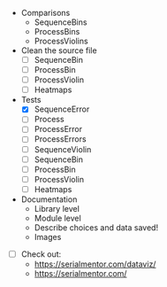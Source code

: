 - Comparisons
  - SequenceBins
  - ProcessBins
  - ProcessViolins
- Clean the source file
  - [ ] SequenceBin
  - [ ] ProcessBin
  - [ ] ProcessViolin
  - [ ] Heatmaps
- Tests
  - [x] SequenceError
  - [ ] Process
  - [ ] ProcessError
  - [ ] ProcessErrors
  - [ ] SequenceViolin
  - [ ] SequenceBin
  - [ ] ProcessBin
  - [ ] ProcessViolin
  - [ ] Heatmaps
- Documentation
  - Library level
  - Module level
  - Describe choices and data saved!
  - Images
- [ ] Check out: 
  - https://serialmentor.com/dataviz/
  - https://serialmentor.com/
